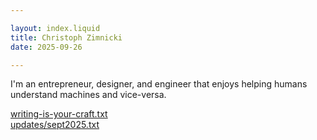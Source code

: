 ```yaml
---

layout: index.liquid
title: Christoph Zimnicki
date: 2025-09-26

---
```


<!-- Interfacing Specialist -->

I'm an entrepreneur, designer, and engineer that enjoys helping humans understand machines and vice-versa.

<!-- [books.txt](#) <br/> -->
[writing-is-your-craft.txt](writing-is-your-craft.txt) <br/>
[updates/sept2025.txt](updates/sept2025.txt)

<!-- If you're interested in learning more, [email me.](mailto:christoph@zimnicki.co) -->

<!-- Posts -->

<!-- I'm an entrepreneur, designer and engineer that enjoys helping humans understand machines and vice-versa. -->
<!-- I recommend you get started by [reading my latest update](/updates/09-2025). -->
<!---->
<!-- Occasionally write about humanism, philosphy: -->
<!---->
<!-- - [Your writing is your craft.](/writing/writing-is-your-craft) -->
<!-- - [You should rarely be the loudest person in the room.](/writing/loudest-in-the-room) -->
<!---->
<!-- and technology, design:  -->
<!---->
<!-- - [Using Git to back up my Google Docs. (Soon)](#) -->
<!---->
<!-- I also provide consulting services on product-led growth, product strrategy, and design for startups and enterprises. -->
<!-- Previous clients include Centralny Ośrodek Informatyki, Artificial Labs, Optio Inecentives, Novonesis, Ministry of Digital Affairs and more. -->
<!---->
<!-- If you're interested in learning more, [email me.](mailto:christoph@zimnicki.co) -->

